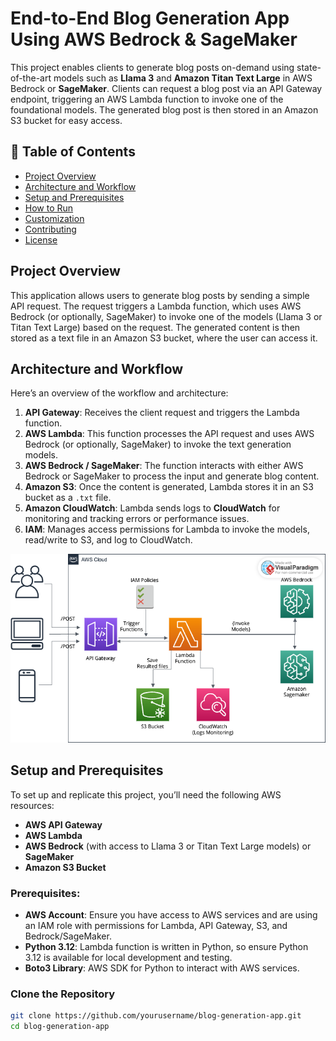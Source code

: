 # End-to-End Blog Generation App Using AWS Bedrock & SageMaker

This project enables clients to generate blog posts on-demand using state-of-the-art models such as **Llama 3** and **Amazon Titan Text Large** in AWS Bedrock or **SageMaker**. Clients can request a blog post via an API Gateway endpoint, triggering an AWS Lambda function to invoke one of the foundational models. The generated blog post is then stored in an Amazon S3 bucket for easy access.

## 📖 Table of Contents
- [Project Overview](#project-overview)
- [Architecture and Workflow](#architecture-and-workflow)
- [Setup and Prerequisites](#setup-and-prerequisites)
- [How to Run](#how-to-run)
- [Customization](#customization)
- [Contributing](#contributing)
- [License](#license)

## Project Overview
This application allows users to generate blog posts by sending a simple API request. The request triggers a Lambda function, which uses AWS Bedrock (or optionally, SageMaker) to invoke one of the models (Llama 3 or Titan Text Large) based on the request. The generated content is then stored as a text file in an Amazon S3 bucket, where the user can access it.

## Architecture and Workflow
Here’s an overview of the workflow and architecture:

1. **API Gateway**: Receives the client request and triggers the Lambda function.
2. **AWS Lambda**: This function processes the API request and uses AWS Bedrock (or optionally, SageMaker) to invoke the text generation models.
3. **AWS Bedrock / SageMaker**: The function interacts with either AWS Bedrock or SageMaker to process the input and generate blog content.
4. **Amazon S3**: Once the content is generated, Lambda stores it in an S3 bucket as a `.txt` file.
5. **Amazon CloudWatch**: Lambda sends logs to **CloudWatch** for monitoring and tracking errors or performance issues.
6. **IAM**: Manages access permissions for Lambda to invoke the models, read/write to S3, and log to CloudWatch.

![Architecture Diagram](./application_architecture.png)  

## Setup and Prerequisites
To set up and replicate this project, you’ll need the following AWS resources:
- **AWS API Gateway**
- **AWS Lambda**
- **AWS Bedrock** (with access to Llama 3 or Titan Text Large models) or **SageMaker**
- **Amazon S3 Bucket**

### Prerequisites:
- **AWS Account**: Ensure you have access to AWS services and are using an IAM role with permissions for Lambda, API Gateway, S3, and Bedrock/SageMaker.
- **Python 3.12**: Lambda function is written in Python, so ensure Python 3.12 is available for local development and testing.
- **Boto3 Library**: AWS SDK for Python to interact with AWS services.

### Clone the Repository
```bash
git clone https://github.com/yourusername/blog-generation-app.git
cd blog-generation-app

